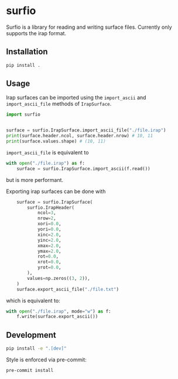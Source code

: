 # surfio

Surfio is a library for reading and writing surface files. Currently only supports the irap format.

## Installation

```bash
pip install .
```

## Usage

Irap surfaces can be imported using the `import_ascii` and `import_ascii_file` methods of `IrapSurface`.

```python
import surfio


surface = surfio.IrapSurface.import_ascii_file("./file.irap")
print(surface.header.ncol, surface.header.nrow) # 10, 11
print(surface.values.shape) # (10, 11)
```

`import_ascii_file` is equivalent to

```python
with open("./file.irap") as f:
    surface = surfio.IrapSurface.import_ascii(f.read())
```

but is more performant.

Exporting irap surfaces can be done with

```python
    surface = surfio.IrapSurface(
        surfio.IrapHeader(
            ncol=3,
            nrow=2,
            xori=0.0,
            yori=0.0,
            xinc=2.0,
            yinc=2.0,
            xmax=2.0,
            ymax=2.0,
            rot=0.0,
            xrot=0.0,
            yrot=0.0,
        ),
        values=np.zeros((3, 2)),
    )
    surface.export_ascii_file("./file.txt")
```

which is equivalent to:

```python
with open("./file.irap", mode="w") as f:
    f.write(surface.export_ascii())
```

## Development

```bash
pip install -e ".[dev]"
```

Style is enforced via pre-commit:

```bash
pre-commit install
```
